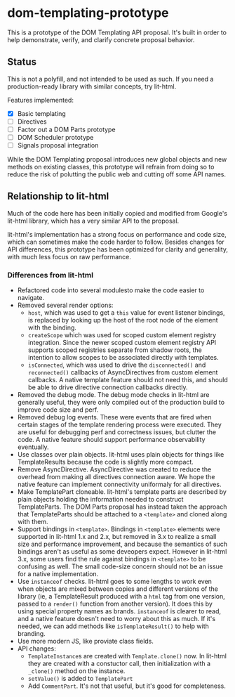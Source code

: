 # dom-templating-prototype

This is a prototype of the DOM Templating API proposal. It's built in order to
help demonstrate, verify, and clarify concrete proposal behavior.

## Status

This is not a polyfill, and not intended to be used as such. If you need a
production-ready library with similar concepts, try lit-html.

Features implemented:

- [x] Basic templating
- [ ] Directives
- [ ] Factor out a DOM Parts prototype
- [ ] DOM Scheduler prototype
- [ ] Signals proposal integration

While the DOM Templating proposal introduces new global objects and new methods
on existing classes, this prototype will refrain from doing so to reduce the
risk of polutting the public web and cutting off some API names.

## Relationship to lit-html

Much of the code here has been initially copied and modified from Google's
lit-html library, which has a very similar API to the proposal.

lit-html's implementation has a strong focus on performance and code size, which
can sometimes make the code harder to follow. Besides changes for API
differences, this prototype has been optimized for clarity and generality, with
much less focus on raw performance.

### Differences from lit-html

- Refactored code into several modulesto  make the code easier to navigate.
- Removed several render options:
  - `host`, which was used to get a `this` value for event listener bindings, is
    replaced by looking up the host of the root node of the element with the
    binding.
  - `createScope` which was used for scoped custom element registry integration. Since
    the newer scoped custom element registry API supports scoped registries
    separate from shadow roots, the intention to allow scopes to be associated
    directly with templates.
  - `isConnected`, which was used to drive the `disconnected()` and
    `reconnected()` callbacks of AsyncDirectives from custom element callbacks.
    A native template feature should not need this, and should be able to drive
    directive connection callbacks directly.
- Removed the debug mode. The debug mode checks in lit-html are generally
  useful, they were only compiled out of the production build to improve code
  size and perf.
- Removed debug log events. These were events that are fired when certain stages
  of the template rendering process were executed. They are useful for debugging
  perf and correctness issues, but clutter the code. A native feature should
  support performance observability eventually.
- Use classes over plain objects. lit-html uses plain objects for things like
  TemplateResults because the code is slightly more compact.
- Remove AsyncDirective. AsyncDirective was created to reduce the overhead from
  making all directives connection aware. We hope the native feature can
  implement connectivity uniformaly for all directives.
- Make TemplatePart cloneable. lit-html's template parts are described by plain
  objects holding the information needed to construct TemplateParts. The DOM
  Parts proposal has instead taken the approach that TemplateParts should be
  attached to a `<template>` and cloned along with them.
- Support bindings in `<template>`. Bindings in `<template>` elements were
  supported in lit-html 1.x and 2.x, but removed in 3.x to realize a small size
  and performance improvement, and because the semantics of such bindings aren't
  as useful as some deveopers expect. However in lit-html 3.x, some users find
  the rule against bindings in `<template>` to be confusing as well. The small
  code-size concern should not be an issue for a native implementation.
- Use `instanceof` checks. lit-html goes to some lengths to work even when
  objects are mixed between copies and different versions of the library
  (ie, a TemplateResult produced with a `html` tag from one version, passed to
  a `render()` function from another version). It does this by using special
  property names as brands. `instanceof` is clearer to read, and a native
  feature doesn't need to worry about this as much. If it's needed, we can add
  methods like `isTemplateResult()` to help with branding.
- Use more modern JS, like proviate class fields.
- API changes:
  - `TemplateInstance`s are created with `Template.clone()` now. In lit-html
  they are created with a constuctor call, then initialization with a `_clone()`
  method on the instance.
  - `setValue()` is added to `TemplatePart`
  - Add `CommentPart`. It's not that useful, but it's good for completeness.

